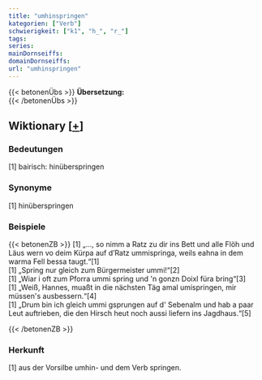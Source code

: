 ```yaml
---
title: "umhinspringen"
kategorien: ["Verb"]
schwierigkeit: ["k1", "h_", "r_"]
tags:
series:
mainDornseiffs:
domainDornseiffs:
url: "umhinspringen"
---
```


{{< betonenÜbs >}}
**Übersetzung:**  
{{< /betonenÜbs >}}

## Wiktionary [[+](https://de.wiktionary.org/wiki/umhinspringen)]

### Bedeutungen
[1] bairisch: hinüberspringen  

### Synonyme
[1] hinüberspringen  

### Beispiele
{{< betonenZB >}}
[1] „…, so nimm a Ratz zu dir ins Bett und alle Flöh und Läus wern vo deim Kürpa auf d’Ratz ummispringa, weils eahna in dem warma Fell bessa taugt.“[1]  
[1] „Spring nur gleich zum Bürgermeister ummi!“[2]  
[1] „Wiar i oft zum Pforra ummi spring und 'n gonzn Doixl füra bring“[3]  
[1] „Weiß, Hannes, muaßt in die nächsten Täg amal umispringen, mir müssen's ausbessern.“[4]  
[1] „Drum bin ich gleich ummi gsprungen auf d' Sebenalm und hab a paar Leut auftrieben, die den Hirsch heut noch aussi liefern ins Jagdhaus.“[5]  

{{< /betonenZB >}}
### Herkunft
[1] aus der Vorsilbe umhin- und dem Verb springen.  


